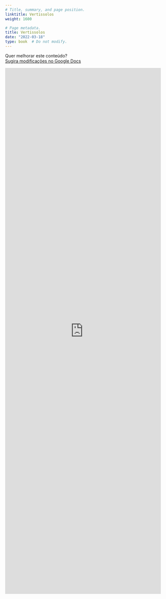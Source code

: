 ```yaml
---
# Title, summary, and page position.
linktitle: Vertissolos
weight: 1600

# Page metadata.
title: Vertissolos
date: "2022-03-18"
type: book  # Do not modify.
---
```


Quer melhorar este conteúdo?<br>
[<i class="fa fa-edit" aria-hidden="true"></i> Sugira modificações no Google Docs][edit]

[edit]: https://docs.google.com/document/d/10Av4z-VBp1CMLbrTc4tl1-X4OKwvHlzVbhEe7rqZVsU/edit?usp=sharing

<iframe frameborder="0" style="width: 100%; height: 1700px" src="https://docs.google.com/document/d/e/2PACX-1vSPRsB59OqL9VuvGOzU7jp4dSz7xOotdvLSJKRkUqAleQCzx3AP5pvq2Cf_M80Vwfn96EoIhi35fj5w/pub?embedded=true"></iframe>
